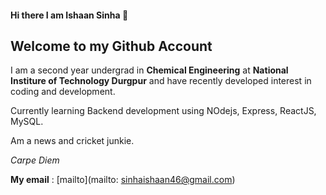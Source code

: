 #### Hi there I am Ishaan Sinha 👋

## Welcome to my Github Account

 I am a second year undergrad in **Chemical Engineering** at **National Institure of Technology Durgpur** and have recently developed interest in coding and development.
 
 
 Currently learning Backend development using NOdejs, Express, ReactJS, MySQL.
 
 
 Am a news and cricket junkie.
 
 
 *Carpe Diem*
 
 
 **My email** :  [mailto](mailto: sinhaishaan46@gmail.com)
